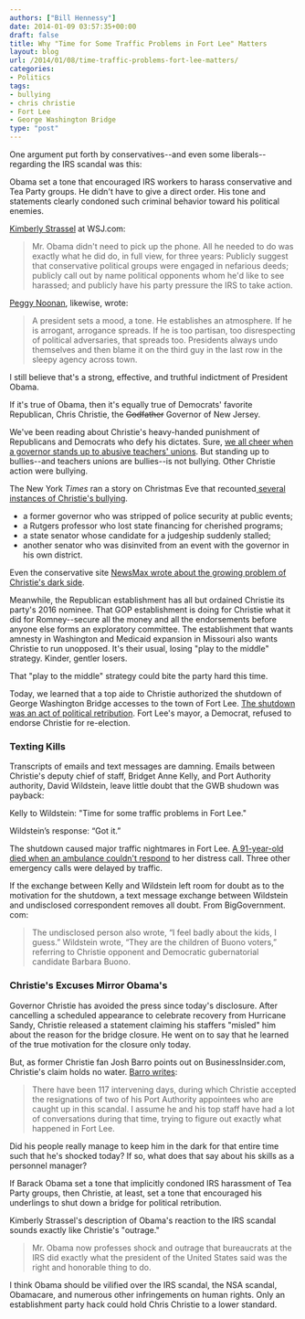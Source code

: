```yaml
---
authors: ["Bill Hennessy"]
date: 2014-01-09 03:57:35+00:00
draft: false
title: Why "Time for Some Traffic Problems in Fort Lee" Matters
layout: blog
url: /2014/01/08/time-traffic-problems-fort-lee-matters/
categories:
- Politics
tags:
- bullying
- chris christie
- Fort Lee
- George Washington Bridge
type: "post"
---
```


One argument put forth by conservatives--and even some liberals--regarding the IRS scandal was this:

Obama set a tone that encouraged IRS workers to harass conservative and Tea Party groups. He didn't have to give a direct order. His tone and statements clearly condoned such criminal behavior toward his political enemies.

[Kimberly Strassel](https://online.wsj.com/news/articles/SB10001424127887324767004578487332636180800) at WSJ.com:


> Mr. Obama didn't need to pick up the phone. All he needed to do was exactly what he did do, in full view, for three years: Publicly suggest that conservative political groups were engaged in nefarious deeds; publicly call out by name political opponents whom he'd like to see harassed; and publicly have his party pressure the IRS to take action.


[Peggy Noonan](https://online.wsj.com/news/articles/SB10001424127887323582904578487460479247792), likewise, wrote:


> A president sets a mood, a tone. He establishes an atmosphere. If he is arrogant, arrogance spreads. If he is too partisan, too disrespecting of political adversaries, that spreads too. Presidents always undo themselves and then blame it on the third guy in the last row in the sleepy agency across town.


I still believe that's a strong, effective, and truthful indictment of President Obama.

If it's true of Obama, then it's equally true of Democrats' favorite Republican, Chris Christie, the <del>Godfather</del> Governor of New Jersey.

We've been reading about Christie's heavy-handed punishment of Republicans and Democrats who defy his dictates. Sure, [we all cheer when a governor stands up to abusive teachers' unions](https://www.theamericanconservative.com/on-chris-christie-and-bullying-the-right-people/). But standing up to bullies--and teachers unions are bullies--is not bullying. Other Christie action were bullying.

The New York _Times_ ran a story on Christmas Eve that recounted[ several instances of Christie's bullying](https://www.nytimes.com/2013/12/25/nyregion/accounts-of-petty-retribution-reinforce-christies-bullying-image.html?_r=0).


> 

> 
> 
  * a former governor who was stripped of police security at public events;
  * a Rutgers professor who lost state financing for cherished programs;
  * a state senator whose candidate for a judgeship suddenly stalled;
  * another senator who was disinvited from an event with the governor in his own district.




Even the conservative site [NewsMax wrote about the growing problem of Christie's dark side](https://www.newsmax.com/Newsfront/chris-christie-bullying-deals-double-down/2013/12/30/id/544373).

Meanwhile, the Republican establishment has all but ordained Christie its party's 2016 nominee. That GOP establishment is doing for Christie what it did for Romney--secure all the money and all the endorsements before anyone else forms an exploratory committee. The establishment that wants amnesty in Washington and Medicaid expansion in Missouri also wants Christie to run unopposed. It's their usual, losing "play to the middle" strategy. Kinder, gentler losers.

That "play to the middle" strategy could bite the party hard this time.

Today, we learned that a top aide to Christie authorized the shutdown of George Washington Bridge accesses to the town of Fort Lee. [The shutdown was an act of political retribution](https://www.breitbart.com/Big-Government/2014/01/08/Christie-Port-Authority-traffic). Fort Lee's mayor, a Democrat, refused to endorse Christie for re-election.


### Texting Kills


Transcripts of emails and text messages are damning. Emails between Christie's deputy chief of staff, Bridget Anne Kelly, and Port Authority authority, David Wildstein, leave little doubt that the GWB shudown was payback:

Kelly to Wildstein: "Time for some traffic problems in Fort Lee."

Wildstein’s response: “Got it.”

The shutdown caused major traffic nightmares in Fort Lee. [A 91-year-old died when an ambulance couldn't respond](https://www.northjersey.com/fortlee/GWB_lane_closures_delayed_EMS_response_in_Fort_Lee.html) to her distress call. Three other emergency calls were delayed by traffic.

If the exchange between Kelly and Wildstein left room for doubt as to the motivation for the shutdown, a text message exchange between Wildstein and undisclosed correspondent removes all doubt. From BigGovernment. com:


> The undisclosed person also wrote, “I feel badly about the kids, I guess.” Wildstein wrote, “They are the children of Buono voters,” referring to Christie opponent and Democratic gubernatorial candidate Barbara Buono.




### Christie's Excuses Mirror Obama's


Governor Christie has avoided the press since today's disclosure. After cancelling a scheduled appearance to celebrate recovery from Hurricane Sandy, Christie released a statement claiming his staffers "misled" him about the reason for the bridge closure. He went on to say that he learned of the true motivation for the closure only today.

But, as former Christie fan Josh Barro points out on BusinessInsider.com, Christie's claim holds no water. [Barro writes](https://www.businessinsider.com/chris-christie-is-shocked-shocked-to-find-that-political-retribution-is-going-on-in-here-2014-1):


> There have been 117 intervening days, during which Christie accepted the resignations of two of his Port Authority appointees who are caught up in this scandal. I assume he and his top staff have had a lot of conversations during that time, trying to figure out exactly what happened in Fort Lee.

Did his people really manage to keep him in the dark for that entire time such that he's shocked today? If so, what does that say about his skills as a personnel manager?


If Barack Obama set a tone that implicitly condoned IRS harassment of Tea Party groups, then Christie, at least, set a tone that encouraged his underlings to shut down a bridge for political retribution.

Kimberly Strassel's description of Obama's reaction to the IRS scandal sounds exactly like Christie's "outrage."


> Mr. Obama now professes shock and outrage that bureaucrats at the IRS did exactly what the president of the United States said was the right and honorable thing to do.


I think Obama should be vilified over the IRS scandal, the NSA scandal, Obamacare, and numerous other infringements on human rights. Only an establishment party hack could hold Chris Christie to a lower standard.
